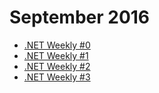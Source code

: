 # September 2016

+ [.NET Weekly #0](number-0.md)
+ [.NET Weekly #1](number-1.md)
+ [.NET Weekly #2](number-2.md)
+ [.NET Weekly #3](number-3.md)